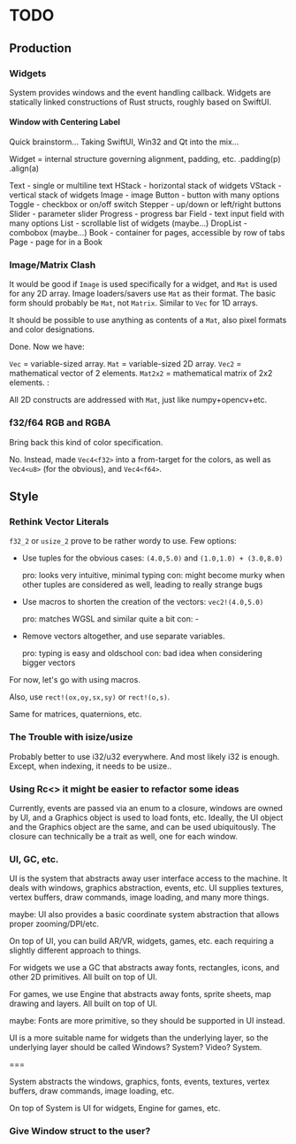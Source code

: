 # TODO

## Production

### Widgets

System provides windows and the event handling callback.
Widgets are statically linked constructions of Rust structs, roughly based on SwiftUI.

#### Window with Centering Label

Quick brainstorm... Taking SwiftUI, Win32 and Qt into the mix...

Widget = internal structure governing alignment, padding, etc.
    .padding(p)
    .align(a)

Text - single or multiline text
HStack - horizontal stack of widgets
VStack - vertical stack of widgets
Image - image
Button - button with many options
Toggle - checkbox or on/off switch
Stepper - up/down or left/right buttons
Slider - parameter slider
Progress - progress bar
Field - text input field with many options
List - scrollable list of widgets (maybe...)
DropList - combobox (maybe...)
Book - container for pages, accessible by row of tabs
Page - page for in a Book

### Image/Matrix Clash

It would be good if `Image` is used specifically for a widget, and `Mat` is used for any 2D array. Image loaders/savers use `Mat` as their format. The basic form should probably be `Mat`, not `Matrix`. Similar to `Vec` for 1D arrays.

It should be possible to use anything as contents of a `Mat`, also pixel formats and color designations.

Done. Now we have:

`Vec` = variable-sized array.
`Mat` = variable-sized 2D array.
`Vec2` = mathematical vector of 2 elements.
`Mat2x2` = mathematical matrix of 2x2 elements.
:

All 2D constructs are addressed with `Mat`, just like numpy+opencv+etc.

### f32/f64 RGB and RGBA

Bring back this kind of color specification.

No. Instead, made `Vec4<f32>` into a from-target for the colors, as well as `Vec4<u8>` (for the obvious), and `Vec4<f64>`.

## Style

### Rethink Vector Literals

`f32_2` or `usize_2` prove to be rather wordy to use. Few options:

- Use tuples for the obvious cases: `(4.0,5.0)` and `(1.0,1.0) + (3.0,8.0)`

    pro: looks very intuitive, minimal typing
    con: might become murky when other tuples are considered as well, leading to really strange bugs

- Use macros to shorten the creation of the vectors: `vec2!(4.0,5.0)`

    pro: matches WGSL and similar quite a bit
    con: -

- Remove vectors altogether, and use separate variables.

    pro: typing is easy and oldschool
    con: bad idea when considering bigger vectors

For now, let's go with using macros.

Also, use `rect!(ox,oy,sx,sy)` or `rect!(o,s)`.

Same for matrices, quaternions, etc.

### The Trouble with isize/usize

Probably better to use i32/u32 everywhere. And most likely i32 is enough. Except, when indexing, it needs to be usize..

### Using Rc<> it might be easier to refactor some ideas

Currently, events are passed via an enum to a closure, windows are owned by UI, and a Graphics object is used to load fonts, etc. Ideally, the UI object and the Graphics object are the same, and can be used ubiquitously. The closure can technically be a trait as well, one for each window.

### UI, GC, etc.

UI is the system that abstracts away user interface access to the machine. It deals with windows, graphics abstraction, events, etc. UI supplies textures, vertex buffers, draw commands, image loading, and many more things.

maybe: UI also provides a basic coordinate system abstraction that allows proper zooming/DPI/etc.

On top of UI, you can build AR/VR, widgets, games, etc. each requiring a slightly different approach to things.

For widgets we use a GC that abstracts away fonts, rectangles, icons, and other 2D primitives. All built on top of UI.

For games, we use Engine that abstracts away fonts, sprite sheets, map drawing and layers. All built on top of UI.

maybe: Fonts are more primitive, so they should be supported in UI instead.

UI is a more suitable name for widgets than the underlying layer, so the underlying layer should be called Windows? System? Video? System.

===

System abstracts the windows, graphics, fonts, events, textures, vertex buffers, draw commands, image loading, etc.

On top of System is UI for widgets, Engine for games, etc.

### Give Window struct to the user?
